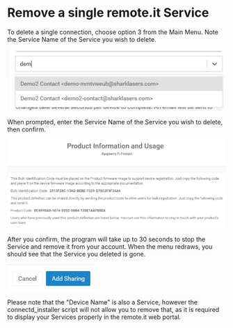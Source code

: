 # Remove a single remote.it Service

To delete a single connection, choose option 3 from the Main Menu.  Note the Service Name of the Service you wish to delete.

![](../../.gitbook/assets/image%20%28241%29.png)

When prompted, enter the Service Name of the Service you wish to delete, then confirm.

![](../../.gitbook/assets/image%20%28258%29.png)

After you confirm, the program will take up to 30 seconds to stop the Service and remove it from your account.  When the menu redraws, you should see that the Service you deleted is gone.

![](../../.gitbook/assets/image%20%28392%29.png)

Please note that the "Device Name" is also a Service, however the connectd\_installer script will not allow you to remove that, as it is required to display your Services properly in the remote.it web portal.

